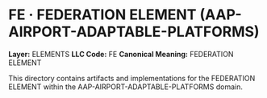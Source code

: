 # FE · FEDERATION ELEMENT (AAP-AIRPORT-ADAPTABLE-PLATFORMS)

**Layer:** ELEMENTS
**LLC Code:** FE
**Canonical Meaning:** FEDERATION ELEMENT

This directory contains artifacts and implementations for the FEDERATION ELEMENT within the AAP-AIRPORT-ADAPTABLE-PLATFORMS domain.
